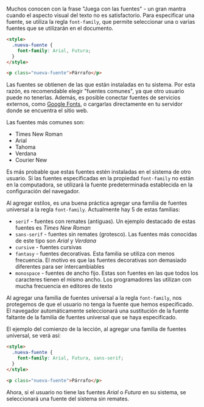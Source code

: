 Muchos conocen con la frase "Juega con las fuentes" - un gran mantra cuando el aspecto visual del texto no es satisfactorio. Para especificar una fuente, se utiliza la regla `font-family`, que permite seleccionar una o varias fuentes que se utilizarán en el documento.

```html
<style>
  .nueva-fuente {
    font-family: Arial, Futura;
  }
</style>

<p class="nueva-fuente">Párrafo</p>
```

Las fuentes se obtienen de las que están instaladas en tu sistema. Por esta razón, es recomendable elegir "fuentes comunes", ya que otro usuario puede no tenerlas. Además, es posible conectar fuentes de servicios externos, como [Google Fonts](https://fonts.google.com/), o cargarlas directamente en tu servidor donde se encuentra el sitio web.

Las fuentes más comunes son:

* Times New Roman
* Arial
* Tahoma
* Verdana
* Courier New

Es más probable que estas fuentes estén instaladas en el sistema de otro usuario. Si las fuentes especificadas en la propiedad `font-family` no están en la computadora, se utilizará la fuente predeterminada establecida en la configuración del navegador.

Al agregar estilos, es una buena práctica agregar una familia de fuentes universal a la regla `font-family`. Actualmente hay 5 de estas familias:

* `serif` - fuentes con remates (antiguas). Un ejemplo destacado de estas fuentes es _Times New Roman_
* `sans-serif` - fuentes sin remates (grotesco). Las fuentes más conocidas de este tipo son _Arial_ y _Verdana_
* `cursive` - fuentes cursivas
* `fantasy` - fuentes decorativas. Esta familia se utiliza con menos frecuencia. El motivo es que las fuentes decorativas son demasiado diferentes para ser intercambiables
* `monospace` - fuentes de ancho fijo. Estas son fuentes en las que todos los caracteres tienen el mismo ancho. Los programadores las utilizan con mucha frecuencia en editores de texto

Al agregar una familia de fuentes universal a la regla `font-family`, nos protegemos de que el usuario no tenga la fuente que hemos especificado. El navegador automáticamente seleccionará una sustitución de la fuente faltante de la familia de fuentes universal que se haya especificado.

El ejemplo del comienzo de la lección, al agregar una familia de fuentes universal, se verá así:

```html
<style>
  .nueva-fuente {
    font-family: Arial, Futura, sans-serif;
  }
</style>

<p class="nueva-fuente">Párrafo</p>
```

Ahora, si el usuario no tiene las fuentes _Arial_ o _Futura_ en su sistema, se seleccionará una fuente del sistema sin remates.
